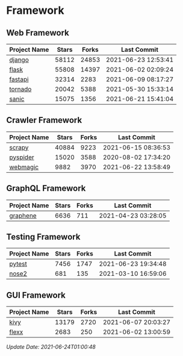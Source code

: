 # Framework

## Web Framework
| Project Name | Stars | Forks | Last Commit |
| ------------ | ----- | ----- | ----------- |
| [django](https://github.com/django/django) | 58112 | 24853 | 2021-06-23 12:53:41 |
| [flask](https://github.com/pallets/flask) | 55808 | 14397 | 2021-06-02 02:09:24 |
| [fastapi](https://github.com/tiangolo/fastapi) | 32314 | 2283 | 2021-06-09 08:17:27 |
| [tornado](https://github.com/tornadoweb/tornado) | 20042 | 5388 | 2021-05-30 15:33:14 |
| [sanic](https://github.com/sanic-org/sanic) | 15075 | 1356 | 2021-06-21 15:41:04 |

## Crawler Framework
| Project Name | Stars | Forks | Last Commit |
| ------------ | ----- | ----- | ----------- |
| [scrapy](https://github.com/scrapy/scrapy) | 40884 | 9223 | 2021-06-15 08:36:53 |
| [pyspider](https://github.com/binux/pyspider) | 15020 | 3588 | 2020-08-02 17:34:20 |
| [webmagic](https://github.com/code4craft/webmagic) | 9882 | 3970 | 2021-06-22 13:58:49 |

## GraphQL Framework
| Project Name | Stars | Forks | Last Commit |
| ------------ | ----- | ----- | ----------- |
| [graphene](https://github.com/graphql-python/graphene) | 6636 | 711 | 2021-04-23 03:28:05 |

## Testing Framework
| Project Name | Stars | Forks | Last Commit |
| ------------ | ----- | ----- | ----------- |
| [pytest](https://github.com/pytest-dev/pytest) | 7456 | 1747 | 2021-06-23 19:34:48 |
| [nose2](https://github.com/nose-devs/nose2) | 681 | 135 | 2021-03-10 16:59:06 |

## GUI Framework
| Project Name | Stars | Forks | Last Commit |
| ------------ | ----- | ----- | ----------- |
| [kivy](https://github.com/kivy/kivy) | 13179 | 2720 | 2021-06-07 20:03:27 |
| [flexx](https://github.com/flexxui/flexx) | 2683 | 250 | 2021-06-02 13:00:59 |

*Update Date: 2021-06-24T01:00:48*